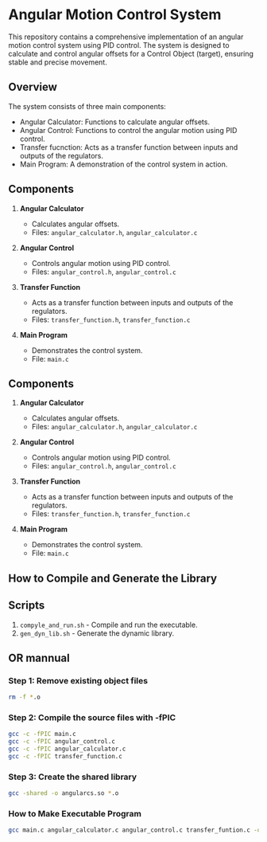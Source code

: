 # Angular Motion Control System

This repository contains a comprehensive implementation of an angular motion control system using PID control. The system is designed to calculate and control angular offsets for a Control Object (target), ensuring stable and precise movement.

## Overview

The system consists of three main components:
- Angular Calculator: Functions to calculate angular offsets.
- Angular Control: Functions to control the angular motion using PID control.
- Transfer fucnction: Acts as a transfer function between inputs and outputs of the regulators.
- Main Program: A demonstration of the control system in action.

## Components

1. **Angular Calculator**
   - Calculates angular offsets.
   - Files: `angular_calculator.h`, `angular_calculator.c`

2. **Angular Control**
   - Controls angular motion using PID control.
   - Files: `angular_control.h`, `angular_control.c`

3. **Transfer Function**
   - Acts as a transfer function between inputs and outputs of the regulators.
   - Files: `transfer_function.h`, `transfer_function.c`

4. **Main Program**
   - Demonstrates the control system.
   - File: `main.c`

## Components

1. **Angular Calculator**
   - Calculates angular offsets.
   - Files: `angular_calculator.h`, `angular_calculator.c`

2. **Angular Control**
   - Controls angular motion using PID control.
   - Files: `angular_control.h`, `angular_control.c`

3. **Transfer Function**
   - Acts as a transfer function between inputs and outputs of the regulators.
   - Files: `transfer_function.h`, `transfer_function.c`

4. **Main Program**
   - Demonstrates the control system.
   - File: `main.c`

## How to Compile and Generate the Library

## Scripts

1. `compyle_and_run.sh` - Compile and run the executable.
2. `gen_dyn_lib.sh` - Generate the dynamic library.


## OR mannual


### Step 1: Remove existing object files
```sh
rm -f *.o
```

### Step 2: Compile the source files with -fPIC
```sh
gcc -c -fPIC main.c
gcc -c -fPIC angular_control.c
gcc -c -fPIC angular_calculator.c
gcc -c -fPIC transfer_function.c
```

### Step 3: Create the shared library
```sh
gcc -shared -o angularcs.so *.o
```

### How to Make Executable Program
```sh
gcc main.c angular_calculator.c angular_control.c transfer_funtion.c -o angularcs; ./angularcs
```
